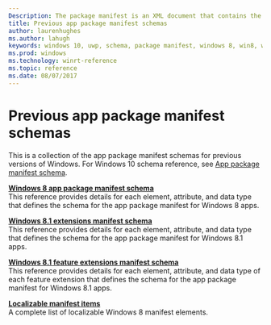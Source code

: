 ```yaml
---
Description: The package manifest is an XML document that contains the info the system needs to deploy, display, or update a Windows app. 
title: Previous app package manifest schemas
author: laurenhughes
ms.author: lahugh
keywords: windows 10, uwp, schema, package manifest, windows 8, win8, windows 8.1
ms.prod: windows
ms.technology: winrt-reference
ms.topic: reference
ms.date: 08/07/2017
---
```


# Previous app package manifest schemas

This is a collection of the app package manifest schemas for previous versions of Windows. For Windows 10 schema reference, see [App package manifest schema](uapmanifestschema/schema-root.md).  

**[Windows 8 app package manifest schema](appxmanifestschema/schema-root.md)**  
This reference provides details for each element, attribute, and data type that defines the schema for the app package manifest for Windows 8 apps.

**[Windows 8.1 extensions manifest schema](appxmanifestschema2010-v2/schema-root.md)**  
This reference provides details for each element, attribute, and data type that defines the schema for the app package manifest for Windows 8.1 apps.
 
**[Windows 8.1 feature extensions manifest schema](appxmanifestschema2013/schema-root.md)**  
This reference provides details for each element, attribute, and data type of each feature extension that defines the schema for the app package manifest for Windows 8.1 apps.

**[Localizable manifest items](localizable-manifest-items.md)**  
A complete list of localizable Windows 8 manifest elements. 